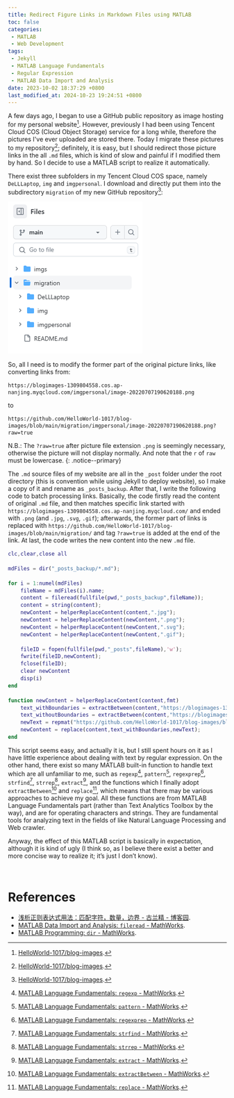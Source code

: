 ```yaml
---
title: Redirect Figure Links in Markdown Files using MATLAB
toc: false
categories:
 - MATLAB
 - Web Development
tags:
 - Jekyll
 - MATLAB Language Fundamentals
 - Regular Expression
 - MATLAB Data Import and Analysis
date: 2023-10-02 18:37:29 +0800
last_modified_at: 2024-10-23 19:24:51 +0800
---
```


A few days ago, I began to use a GitHub public repository as image hosting for my personal website[^1]. However, previously I had been using Tencent Cloud COS (Cloud Object Storage) service for a long while, therefore the pictures I've ever uploaded are stored there. Today I migrate these pictures to my repository[^1]; definitely, it is easy, but I should redirect those picture links in the all `.md` files, which is kind of slow and painful if I modified them by hand. So I decide to use a MATLAB script to realize it automatically.

There exist three subfolders in my Tencent Cloud COS space, namely `DeLLLaptop`, `img` and `imgpersonal`. I download and directly put them into the subdirectory `migration` of my new GitHub repository[^1]:

![image-20231002162321331](https://raw.githubusercontent.com/HelloWorld-1017/blog-images/main/imgs/image-20231002162321331.png)

So, all I need is to modify the former part of the original picture links, like converting links from:

```
https://blogimages-1309804558.cos.ap-nanjing.myqcloud.com/imgpersonal/image-20220707190620188.png
```

to

```
https://github.com/HelloWorld-1017/blog-images/blob/main/migration/imgpersonal/image-20220707190620188.png?raw=true
```

N.B.: The `?raw=true` after picture file extension `.png` is seemingly necessary, otherwise the picture will not display normally. And note that the `r` of `raw` must be lowercase.
{: .notice--primary}

The `.md` source files of my website are all in the `_post` folder under the root directory (this is convention while using Jekyll to deploy website), so I make a copy of it and rename as `_posts_backup`. After that, I write the following code to batch processing links. Basically, the code firstly read the content of original `.md` file, and then matches specific link started with `https://blogimages-1309804558.cos.ap-nanjing.myqcloud.com/` and ended with `.png` (and `.jpg`, `.svg`, `.gif`); afterwards, the former part of links is replaced with `https://github.com/HelloWorld-1017/blog-images/blob/main/migration/` and tag `?raw=true` is added at the end of the link. At last, the code writes the new content into the new `.md` file.

```matlab
clc,clear,close all

mdFiles = dir("_posts_backup/*.md");

for i = 1:numel(mdFiles)
    fileName = mdFiles(i).name;
    content = fileread(fullfile(pwd,"_posts_backup",fileName));
    content = string(content);
    newContent = helperReplaceContent(content,".jpg");
    newContent = helperReplaceContent(newContent,".png");
    newContent = helperReplaceContent(newContent,".svg");
    newContent = helperReplaceContent(newContent,".gif");

    fileID = fopen(fullfile(pwd,"_posts",fileName),'w');
    fwrite(fileID,newContent);
    fclose(fileID);
    clear newContent
    disp(i)
end

function newContent = helperReplaceContent(content,fmt)
    text_withBoundaries = extractBetween(content,"https://blogimages-1309804558.cos.ap-nanjing.myqcloud.com/",fmt,"Boundaries","inclusive");
    text_withoutBoundaries = extractBetween(content,"https://blogimages-1309804558.cos.ap-nanjing.myqcloud.com/",fmt,"Boundaries","exclusive");
    newText = repmat("https://github.com/HelloWorld-1017/blog-images/blob/main/migration/",numel(text),1)+text_withoutBoundaries+repmat(fmt+"?raw=true",numel(text),1);
    newContent = replace(content,text_withBoundaries,newText);
end
```

This script seems easy, and actually it is, but I still spent hours on it as I have little experience about dealing with text by regular expression. On the other hand, there exist so many MATLAB built-in function to handle text which are all unfamiliar to me, such as `regexp`[^2], `pattern`[^3], `regexprep`[^4], `strfind`[^5], `strrep`[^6], `extract`[^7], and the functions which I finally adopt `extractBetween`[^8] and `replace`[^9], which means that there may be various approaches to achieve my goal. All these functions are from MATLAB Language Fundamentals part (rather than Text Analytics Toolbox by the way), and are for operating characters and strings. They are fundamental tools for analyzing text in the fields of like Natural Language Processing and Web crawler. 

Anyway, the effect of this MATLAB script is basically in expectation, although it is kind of ugly (I think so, as I believe there exist a better and more concise way to realize it; it’s just I don’t know). 

<br>

# References

[^1]: [HelloWorld-1017/blog-images](https://github.com/HelloWorld-1017/blog-images).
[^2]: [MATLAB Language Fundamentals: `regexp` - MathWorks](https://ww2.mathworks.cn/help/matlab/ref/regexp.html).
[^3]: [MATLAB Language Fundamentals: `pattern` - MathWorks](https://ww2.mathworks.cn/help/matlab/ref/pattern.html).
[^4]: [MATLAB Language Fundamentals: `regexprep` - MathWorks](https://ww2.mathworks.cn/help/matlab/ref/regexprep.html).
[^5]: [MATLAB Language Fundamentals: `strfind` - MathWorks](https://ww2.mathworks.cn/help/matlab/ref/strfind.html).
[^6]: [MATLAB Language Fundamentals: `strrep` - MathWorks](https://ww2.mathworks.cn/help/matlab/ref/strrep.html).
[^7]: [MATLAB Language Fundamentals: `extract` - MathWorks](https://ww2.mathworks.cn/help/matlab/ref/extract.html).
[^8]: [MATLAB Language Fundamentals: `extractBetween` - MathWorks](https://ww2.mathworks.cn/help/matlab/ref/extractbetween.html).
[^9]: [MATLAB Language Fundamentals: `replace` - MathWorks](https://ww2.mathworks.cn/help/matlab/ref/replace.html).

- [浅析正则表达式用法：匹配字符，数量，边界 - 古兰精 - 博客园](https://www.cnblogs.com/goloving/p/14001538.html).
- [MATLAB Data Import and Analysis: `fileread` - MathWorks](https://ww2.mathworks.cn/help/matlab/ref/fileread.html).
- [MATLAB Programming: `dir` - MathWorks](https://ww2.mathworks.cn/help/matlab/ref/dir.html).